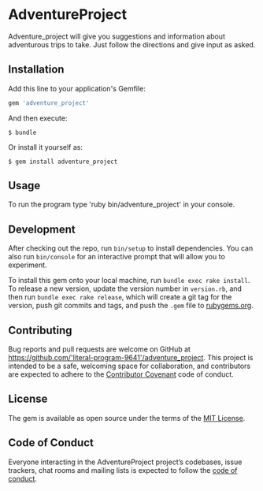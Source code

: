 # AdventureProject

Adventure_project will give you suggestions and information about adventurous trips to take. Just follow the directions and give input as asked.


## Installation

Add this line to your application's Gemfile:

```ruby
gem 'adventure_project'
```

And then execute:

    $ bundle

Or install it yourself as:

    $ gem install adventure_project

## Usage
 To run the program type 'ruby bin/adventure_project' in your console. 

## Development

After checking out the repo, run `bin/setup` to install dependencies. You can also run `bin/console` for an interactive prompt that will allow you to experiment.

To install this gem onto your local machine, run `bundle exec rake install`. To release a new version, update the version number in `version.rb`, and then run `bundle exec rake release`, which will create a git tag for the version, push git commits and tags, and push the `.gem` file to [rubygems.org](https://rubygems.org).

## Contributing

Bug reports and pull requests are welcome on GitHub at https://github.com/'literal-program-9641'/adventure_project. This project is intended to be a safe, welcoming space for collaboration, and contributors are expected to adhere to the [Contributor Covenant](http://contributor-covenant.org) code of conduct.

## License

The gem is available as open source under the terms of the [MIT License](https://opensource.org/licenses/MIT).

## Code of Conduct

Everyone interacting in the AdventureProject project’s codebases, issue trackers, chat rooms and mailing lists is expected to follow the [code of conduct](https://github.com/'literal-program-9641'/adventure_project/blob/master/CODE_OF_CONDUCT.md).
